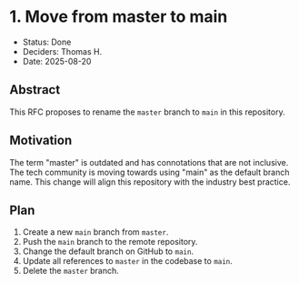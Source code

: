 # 1. Move from master to main

- Status: Done
- Deciders: Thomas H.
- Date: 2025-08-20

## Abstract

This RFC proposes to rename the `master` branch to `main` in this repository.

## Motivation

The term "master" is outdated and has connotations that are not inclusive. The tech community is moving towards using "main" as the default branch name. This change will align this repository with the industry best practice.

## Plan

1.  Create a new `main` branch from `master`.
2.  Push the `main` branch to the remote repository.
3.  Change the default branch on GitHub to `main`.
4.  Update all references to `master` in the codebase to `main`.
5.  Delete the `master` branch.
